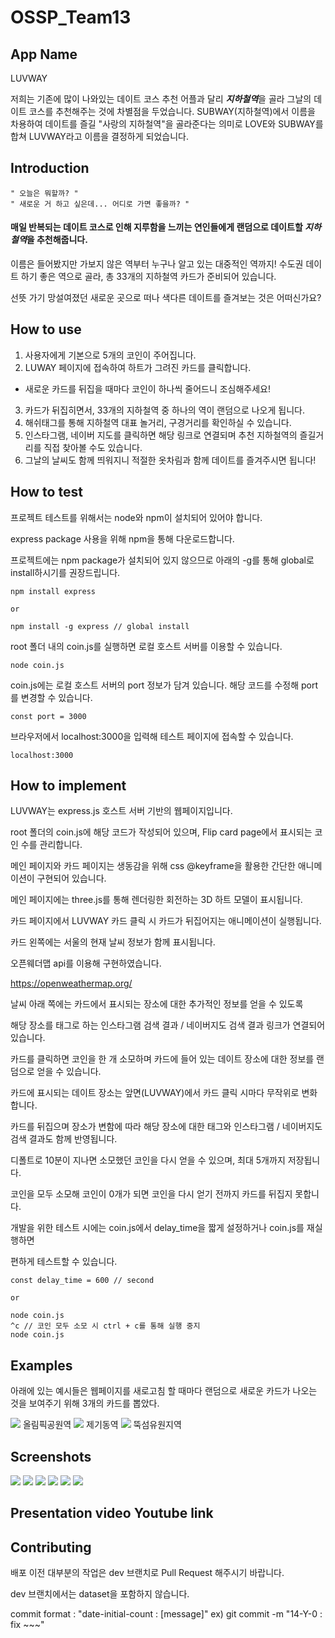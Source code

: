 # OSSP_Team13

## App Name
LUVWAY

저희는 기존에 많이 나와있는 데이트 코스 추천 어플과 달리 
***지하철역***을 골라 그날의 데이트 코스를 추천해주는 것에 차별점을 두었습니다. SUBWAY(지하철역)에서 이름을 차용하여 데이트를 즐길 "사랑의 지하철역"을 골라준다는 의미로 LOVE와 SUBWAY를 합쳐 LUVWAY라고 이름을 결정하게 되었습니다.

## Introduction
```
" 오늘은 뭐할까? "
" 새로운 거 하고 싶은데... 어디로 가면 좋을까? "
```


#### 매일 반복되는 데이트 코스로 인해 지루함을 느끼는 연인들에게 랜덤으로 데이트할 *지하철역*을 추천해줍니다.

이름은 들어봤지만 가보지 않은 역부터 누구나 알고 있는 대중적인 역까지! 수도권 데이트 하기 좋은 역으로 골라, 총 33개의 지하철역 카드가 준비되어 있습니다. 

선뜻 가기 망설여졌던 새로운 곳으로 떠나 색다른 데이트를 즐겨보는 것은 어떠신가요?

## How to use

1. 사용자에게 기본으로 5개의 코인이 주어집니다. 
2. LUWAY 페이지에 접속하여 하트가 그려진 카드를 클릭합니다.
- 새로운 카드를 뒤집을 때마다 코인이 하나씩 줄어드니 조심해주세요!
3. 카드가 뒤집히면서, 33개의 지하철역 중 하나의 역이 랜덤으로 나오게 됩니다.
4. 해쉬태그를 통해 지하철역 대표 놀거리, 구경거리를 확인하실 수 있습니다.
5. 인스타그램, 네이버 지도를 클릭하면 해당 링크로 연결되며 추천 지하철역의 즐길거리를 직접 찾아볼 수도 있습니다.
6. 그날의 날씨도 함께 띄워지니 적절한 옷차림과 함께 데이트를 즐겨주시면 됩니다!


## How to test

프로젝트 테스트를 위해서는 node와 npm이 설치되어 있어야 합니다.

express package 사용을 위해 npm을 통해 다운로드합니다.

프로젝트에는 npm package가 설치되어 있지 않으므로 아래의 -g를 통해 global로 install하시기를 권장드립니다.
```
npm install express

or

npm install -g express // global install
```

root 폴더 내의 coin.js를 실행하면 로컬 호스트 서버를 이용할 수 있습니다.
```
node coin.js
```

coin.js에는 로컬 호스트 서버의 port 정보가 담겨 있습니다.
해당 코드를 수정해 port를 변경할 수 있습니다.
```
const port = 3000
```

브라우저에서 localhost:3000을 입력해 테스트 페이지에 접속할 수 있습니다.
```
localhost:3000
```

## How to implement
LUVWAY는 express.js 호스트 서버 기반의 웹페이지입니다.

root 폴더의 coin.js에 해당 코드가 작성되어 있으며,
Flip card page에서 표시되는 코인 수를 관리합니다.


메인 페이지와 카드 페이지는 생동감을 위해 css @keyframe을 활용한 간단한 애니메이션이 구현되어 있습니다.

메인 페이지에는 three.js를 통해 렌더링한 회전하는 3D 하트 모델이 표시됩니다.

카드 페이지에서 LUVWAY 카드 클릭 시 카드가 뒤집어지는 애니메이션이 실행됩니다.


카드 왼쪽에는 서울의 현재 날씨 정보가 함께 표시됩니다.

오픈웨더맵 api를 이용해 구현하였습니다.

https://openweathermap.org/


날씨 아래 쪽에는 카드에서 표시되는 장소에 대한 추가적인 정보를 얻을 수 있도록

해당 장소를 태그로 하는 인스타그램 검색 결과 / 네이버지도 검색 결과 링크가 연결되어 있습니다.


카드를 클릭하면 코인을 한 개 소모하며 카드에 들어 있는 데이트 장소에 대한 정보를 랜덤으로 얻을 수 있습니다. 

카드에 표시되는 데이트 장소는 앞면(LUVWAY)에서 카드 클릭 시마다 무작위로 변화합니다.

카드를 뒤집으며 장소가 변함에 따라 해당 장소에 대한 태그와 인스타그램 / 네이버지도 검색 결과도 함께 반영됩니다.


디폴트로 10분이 지나면 소모했던 코인을 다시 얻을 수 있으며, 최대 5개까지 저장됩니다.

코인을 모두 소모해 코인이 0개가 되면 코인을 다시 얻기 전까지 카드를 뒤집지 못합니다.

개발을 위한 테스트 시에는 coin.js에서 delay_time을 짧게 설정하거나 coin.js를 재실행하면

편하게 테스트할 수 있습니다.

```
const delay_time = 600 // second

or

node coin.js
^c // 코인 모두 소모 시 ctrl + c를 통해 실행 중지
node coin.js
```



## Examples
아래에 있는 예시들은 웹페이지를 새로고침 할 때마다 랜덤으로 새로운 카드가 나오는 것을 보여주기 위해 3개의 카드를 뽑았다. 

<img src="img/3.png">
올림픽공원역

<img src="img/4.png">
제기동역

<img src="img/5.png">
뚝섬유원지역


## Screenshots
<img src="img/0.png">
<img src="img/1.png">
<img src="img/2.png">
<img src="img/3.png">
<img src="img/3-1.png">
<img src="img/3-2.png">

## Presentation video Youtube link

## Contributing

배포 이전 대부분의 작업은 dev 브랜치로 Pull Request 해주시기 바랍니다.

dev 브랜치에서는 dataset을 포함하지 않습니다.

commit format : "date-initial-count : [message]"
ex) git commit -m "14-Y-0 : fix ~~~"
